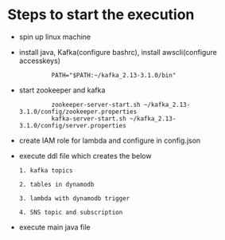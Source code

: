 Steps to start the execution
============================
*    spin up linux machine
*    install java, Kafka(configure bashrc), install awscli(configure accesskeys)

                  PATH="$PATH:~/kafka_2.13-3.1.0/bin"
*    start zookeeper and kafka
  
                  zookeeper-server-start.sh ~/kafka_2.13-3.1.0/config/zookeeper.properties
                  kafka-server-start.sh ~/kafka_2.13-3.1.0/config/server.properties
     
*   create IAM role for lambda and configure in config.json
     
*   execute ddl file which creates the below

        1. kafka topics

        2. tables in dynamodb
    
        3. lambda with dynamodb trigger
    
        4. SNS topic and subscription
          
*   execute main java file





